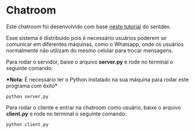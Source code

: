 # Chatroom

Este chatroom foi desenvolvido com base [neste tutorial](https://pythonprogramming.net/client-chatroom-sockets-tutorial-python-3/) do sentdex.

Esse sistema é distribuido pois é necessário usuários poderem se comunicar em diferentes máquinas, como o Whatsapp, onde os usuários normalmente não utilizam do mesmo celular para trocar mensagens.

Para rodar o servidor, baixe o arquivo **server.py** e rode no terminal o seguinte comando:

**\*Nota**: É necessário ter o Python instalado na sua máquina para rodar este programa com êxito\*

```
python server.py
```

Para rodar o cliente e entrar na chatroom como usuário, baixe o arquivo **client.py** e rode no terminal o seguinte comando:

```
python client.py
```
